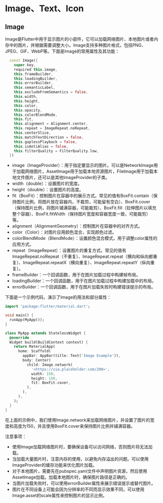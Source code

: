 # Image、Text、Icon

## Image

Image是Flutter中用于显示图片的小部件，它可以加载网络图片、本地图片或者内存中的图片，并根据需要调整大小。Image支持多种图片格式，包括PNG、JPEG、GIF、WebP等。下面是Image的常用属性及其功能：

```dart
  const Image({
    super.key,
    required this.image,
    this.frameBuilder,
    this.loadingBuilder,
    this.errorBuilder,
    this.semanticLabel,
    this.excludeFromSemantics = false,
    this.width,
    this.height,
    this.color,
    this.opacity,
    this.colorBlendMode,
    this.fit,
    this.alignment = Alignment.center,
    this.repeat = ImageRepeat.noRepeat,
    this.centerSlice,
    this.matchTextDirection = false,
    this.gaplessPlayback = false,
    this.isAntiAlias = false,
    this.filterQuality = FilterQuality.low,
  })
```

- image（ImageProvider）：用于指定要显示的图片。可以是NetworkImage用于加载网络图片，AssetImage用于加载本地资源图片，FileImage用于加载本地文件图片，还可以是其他ImageProvider的子类。
- width（double）：设置图片的宽度。
- height（double）：设置图片的高度。
- fit（BoxFit）：控制图片在容器中的展示方式。常见的值有BoxFit.contain（保持图片比例，将图片放在容器内，不裁剪，可能留有空白）、BoxFit.cover（保持图片比例，将图片铺满容器，可能裁剪）、BoxFit.fill（拉伸图片以填充整个容器）、BoxFit.fitWidth（保持图片宽度和容器宽度一致，可能裁剪）等。
- alignment（AlignmentGeometry）：控制图片在容器中的对齐方式。
- color（Color）：对图片应用颜色混合，实现颜色过滤。
- colorBlendMode（BlendMode）：设置颜色混合模式，用于调整color属性的应用方式。
- repeat（ImageRepeat）：设置图片的重复方式。常见的值有ImageRepeat.noRepeat（不重复）、ImageRepeat.repeat（横向和纵向都重复）、ImageRepeat.repeatX（横向重复）、ImageRepeat.repeatY（纵向重复）。
- frameBuilder：一个回调函数，用于在图片加载过程中构建帧布局。
- loadingBuilder：一个回调函数，用于在图片加载过程中构建加载中的布局。
- errorBuilder：一个回调函数，用于在图片加载失败时构建错误提示的布局。

下面是一个示例代码，演示了Image的用法和部分属性：

```dart
import 'package:flutter/material.dart';

void main() {
  runApp(MyApp());
}

class MyApp extends StatelessWidget {
  @override
  Widget build(BuildContext context) {
    return MaterialApp(
      home: Scaffold(
        appBar: AppBar(title: Text('Image Example')),
        body: Center(
          child: Image.network(
            '<https://via.placeholder.com/200>',
            width: 150,
            height: 150,
            fit: BoxFit.cover,
          ),
        ),
      ),
    );
  }
}
```

在上面的示例中，我们使用Image.network来加载网络图片，并设置了图片的宽度和高度为150，并且使用BoxFit.cover来保持图片比例并铺满容器。

注意事项：

- 使用Image加载网络图片时，要确保设备可以访问网络，否则图片将无法加载。
- 当加载大量图片时，注意内存的使用，以避免内存溢出的问题。可以使用ImageProvider的缓存功能来优化图片加载。
- 对于本地图片，需要先在pubspec.yaml文件中声明图片资源，然后使用AssetImage加载。加载本地图片时，确保图片路径是正确的。
- 当图片加载失败时，可以使用errorBuilder属性来展示错误提示或替代图片。
- 图片在不同设备上可能会因为分辨率的不同而显示效果不同，可以使用Image.asset的scale属性来控制图片的显示比例。
